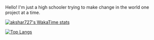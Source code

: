 Hello! I'm just a high schooler trying to make change in the world one project at a time.

[![akshar727's WakaTime stats](https://github-readme-stats.vercel.app/api/wakatime?username=akshar727&theme=tokyonight&layout=compact&hide_border=true)](https://github.com/anuraghazra/github-readme-stats)

[![Top Langs](https://github-readme-stats.vercel.app/api/top-langs/?username=akshar727&theme=tokyonight&layout=compact&langs_count=10&hide_border=true)](https://github.com/anuraghazra/github-readme-stats)
